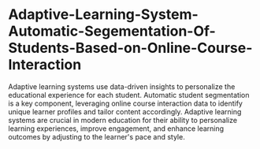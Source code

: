 # Adaptive-Learning-System-Automatic-Segementation-Of-Students-Based-on-Online-Course-Interaction

Adaptive learning systems use data-driven insights to personalize the educational experience for each student. Automatic student segmentation is a key component, leveraging online course interaction data to identify unique learner profiles and tailor content accordingly. Adaptive learning systems are crucial in modern education for their ability to personalize learning experiences, improve engagement, and enhance learning outcomes by adjusting to the learner's pace and style.
